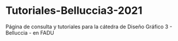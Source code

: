 # Tutoriales-Belluccia3-2021
Página de consulta y tutoriales para la cátedra de Diseño Gráfico 3 - Belluccia - en FADU
